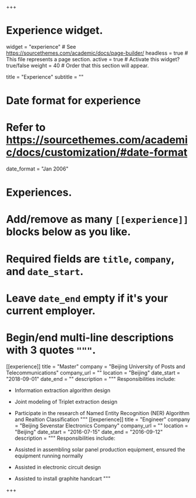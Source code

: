 +++
# Experience widget.
widget = "experience"  # See https://sourcethemes.com/academic/docs/page-builder/
headless = true  # This file represents a page section.
active = true  # Activate this widget? true/false
weight = 40  # Order that this section will appear.

title = "Experience"
subtitle = ""

# Date format for experience
#   Refer to https://sourcethemes.com/academic/docs/customization/#date-format
date_format = "Jan 2006"

# Experiences.
#   Add/remove as many `[[experience]]` blocks below as you like.
#   Required fields are `title`, `company`, and `date_start`.
#   Leave `date_end` empty if it's your current employer.
#   Begin/end multi-line descriptions with 3 quotes `"""`.
[[experience]]
  title = "Master"
  company = "Beijing University of Posts and Telecommunications"
  company_url = ""
  location = "Beijing"
  date_start = "2018-09-01"
  date_end = ""
  description = """
  Responsibilities include:
  
  * Information extraction algorithm design
  * Joint modeling of Triplet extraction design
  * Participate in the research of Named Entity Recognition (NER) Algorithm and Realtion Classification
  """
[[experience]]
  title = "Engineer"
  company = "Beijing Sevenstar Electronics Company"
  company_url = ""
  location = "Beijing"
  date_start = "2016-07-15"
  date_end = "2016-09-12"
  description = """
  Responsibilities include:
  
  * Assisted in assembling solar panel production equipment, ensured the equipment running normally
  * Assisted in electronic circuit design
  * Assisted to install graphite handcart
  """

+++
